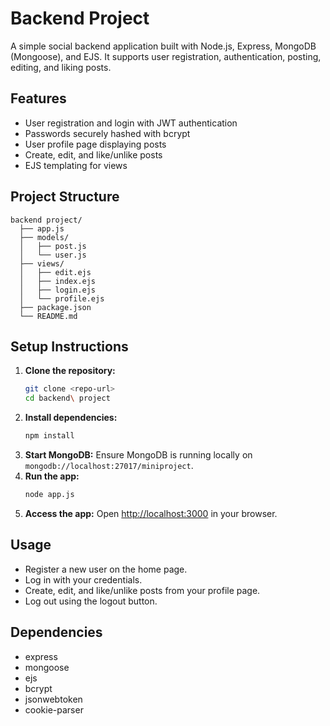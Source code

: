 # Backend Project

A simple social backend application built with Node.js, Express, MongoDB (Mongoose), and EJS. It supports user registration, authentication, posting, editing, and liking posts.

## Features
- User registration and login with JWT authentication
- Passwords securely hashed with bcrypt
- User profile page displaying posts
- Create, edit, and like/unlike posts
- EJS templating for views

## Project Structure
```
backend project/
  ├── app.js
  ├── models/
  │   ├── post.js
  │   └── user.js
  ├── views/
  │   ├── edit.ejs
  │   ├── index.ejs
  │   ├── login.ejs
  │   └── profile.ejs
  ├── package.json
  └── README.md
```

## Setup Instructions
1. **Clone the repository:**
   ```bash
   git clone <repo-url>
   cd backend\ project
   ```
2. **Install dependencies:**
   ```bash
   npm install
   ```
3. **Start MongoDB:**
   Ensure MongoDB is running locally on `mongodb://localhost:27017/miniproject`.
4. **Run the app:**
   ```bash
   node app.js
   ```
5. **Access the app:**
   Open [http://localhost:3000](http://localhost:3000) in your browser.

## Usage
- Register a new user on the home page.
- Log in with your credentials.
- Create, edit, and like/unlike posts from your profile page.
- Log out using the logout button.

## Dependencies
- express
- mongoose
- ejs
- bcrypt
- jsonwebtoken
- cookie-parser
